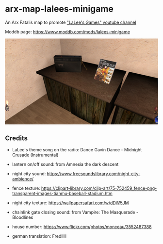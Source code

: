 # arx-map-lalees-minigame

An Arx Fatalis map to promote ["LaLee's Games" youtube channel](https://www.youtube.com/@rockerlalee)

Moddb page: https://www.moddb.com/mods/lalees-minigame

![Preview](preview.jpg?raw=true 'Preview')

## Credits

- LaLee's theme song on the radio: Dance Gavin Dance - Midnight Crusade (Instrumental)
- lantern on/off sound: from Amnesia the dark descent
- night city sound: https://www.freesoundslibrary.com/night-city-ambience/
- fence texture: https://clipart-library.com/clip-art/75-752459_fence-png-transparent-images-tianmu-baseball-stadium.htm
- night city texture: https://wallpapersafari.com/w/dDW5JM
- chainlink gate closing sound: from Vampire: The Masquerade - Bloodlines
- house number: https://www.flickr.com/photos/monceau/3552487388

- german translation: Fredlllll
